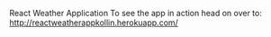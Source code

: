 React Weather Application
To see the app in action head on over to:
http://reactweatherappkollin.herokuapp.com/

